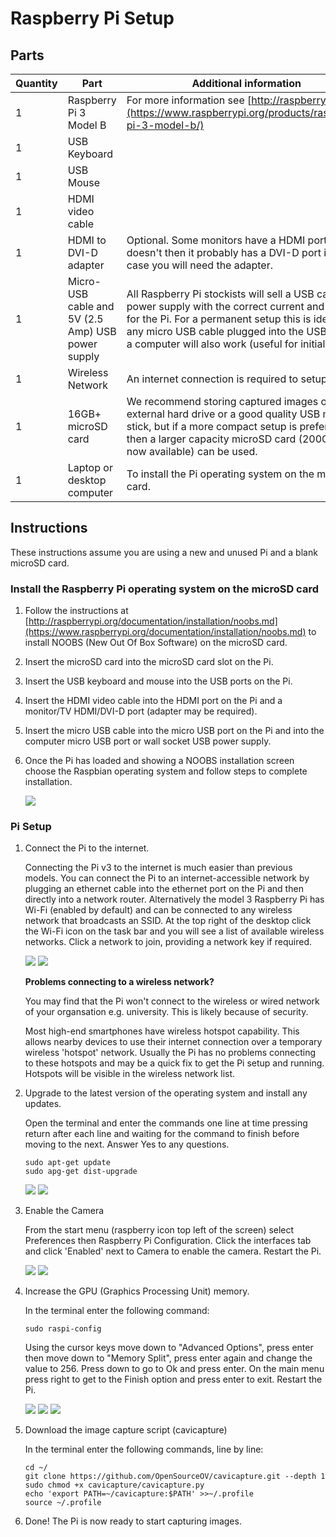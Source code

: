 # Raspberry Pi Setup

## Parts

Quantity | Part | Additional information
---------|------|---------
1|Raspberry Pi 3 Model B|For more information see [http://raspberrypi.org](https://www.raspberrypi.org/products/raspberry-pi-3-model-b/)
1|USB Keyboard|
1|USB Mouse|
1|HDMI video cable|
1|HDMI to DVI-D adapter| Optional. Some monitors have a HDMI port, but if it doesn't then it probably has a DVI-D port in which case you will need the adapter.
1|Micro-USB cable and 5V (2.5 Amp) USB power supply|All Raspberry Pi stockists will sell a USB cable and power supply with the correct current and voltage for the Pi. For a permanent setup this is ideal but any micro USB cable plugged into the USB port on a computer will also work (useful for initial setup).
1|Wireless Network|An internet connection is required to setup the Pi.
1|16GB+ microSD card|We recommend storing captured images on an external hard drive or a good quality USB memory stick, but if a more compact setup is preferred then a larger capacity microSD card (200GB+ are now available) can be used.
1|Laptop or desktop computer|To install the Pi operating system on the microSD card.

## Instructions

These instructions assume you are using a new and unused Pi and a blank microSD card.

### Install the Raspberry Pi operating system on the microSD card

1.  Follow the instructions at [http://raspberrypi.org/documentation/installation/noobs.md](https://www.raspberrypi.org/documentation/installation/noobs.md) to install NOOBS (New Out Of Box Software) on the microSD card. 

2. Insert the microSD card into the microSD card slot on the Pi.

3. Insert the USB keyboard and mouse into the USB ports on the Pi.

4. Insert the HDMI video cable into the HDMI port on the Pi and a monitor/TV HDMI/DVI-D port (adapter may be required).

5. Insert the micro USB cable into the micro USB port on the Pi and into the computer micro USB port or wall socket USB power supply.

6. Once the Pi has loaded and showing a NOOBS installation screen choose the Raspbian operating system and follow steps to complete installation.

    ![](./images/noobs.png)

### Pi Setup

1. Connect the Pi to the internet.

    Connecting the Pi v3 to the internet is much easier than previous models. You can connect the Pi to an internet-accessible network by plugging an ethernet cable into the ethernet port on the Pi and then directly into a network router. Alternatively the model 3 Raspberry Pi has Wi-Fi (enabled by default) and can be connected to any wireless network that broadcasts an SSID. At the top right of the desktop click the Wi-Fi icon on the task bar and you will see a list of available wireless networks. Click a network to join, providing a network key if required.

    ![](./images/task_bar_wifi.jpg)
    ![](./images/wireless_network_list.jpg)

    **Problems connecting to a wireless network?**

    You may find that the Pi won't connect to the wireless or wired network of your organsation e.g. university. This is likely because of security.

    Most high-end smartphones have wireless hotspot capability. This allows nearby devices to use their internet connection over a temporary wireless 'hotspot' network. Usually the Pi has no problems connecting to these hotspots and may be a quick fix to get the Pi setup and running. Hotspots will be visible in the wireless network list.

2. Upgrade to the latest version of the operating system and install any updates.

    Open the terminal and enter the commands one line at time pressing return after each line and waiting for the command to finish before moving to the next. Answer Yes to any questions.

    ```
    sudo apt-get update
    sudo apg-get dist-upgrade
    ```

    ![](./images/terminal_shortcut.jpg)
    ![](./images/terminal_update_cmd.jpg)


3. Enable the Camera

    From the start menu (raspberry icon top left of the screen) select Preferences then Raspberry Pi Configuration. Click the interfaces tab and click 'Enabled' next to Camera to enable the camera. Restart the Pi.

    ![](./images/open_config.jpg)
    ![](./images/config_gui.jpg)
    

4. Increase the GPU (Graphics Processing Unit) memory.

    In the terminal enter the following command:

    ```
    sudo raspi-config
    ```

    Using the cursor keys move down to "Advanced Options", press enter then move down to "Memory Split", press enter again and change the value to 256. Press down to go to Ok and press enter. On the main menu press right to get to the Finish option and press enter to exit. Restart the Pi.

    ![](./images/config_main_menu.jpg)
    ![](./images/config_advanced_options.jpg)
    ![](./images/config_memory_split.jpg)


5. Download the image capture script (cavicapture)

    In the terminal enter the following commands, line by line:

    ```
    cd ~/
    git clone https://github.com/OpenSourceOV/cavicapture.git --depth 1
    sudo chmod +x cavicapture/cavicapture.py
    echo 'export PATH=~/cavicapture:$PATH' >>~/.profile
    source ~/.profile
    ```

7. Done! The Pi is now ready to start capturing images.



